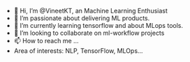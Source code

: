 - 👋 Hi, I’m @VineetKT, an Machine Learning Enthusiast
- 👀 I’m passionate about delivering ML products.
- 🌱 I’m currently learning tensorflow and about MLops tools.
- 💞️ I’m looking to collaborate on ml-workflow projects
- 📫 How to reach me ...
- Area of interests: NLP, TensorFlow, MLOps...

<!---
VineetKT/VineetKT is a ✨ special ✨ repository because its `README.md` (this file) appears on your GitHub profile.
You can click the Preview link to take a look at your changes.
--->
